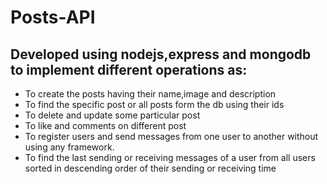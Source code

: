 # Posts-API
## Developed using nodejs,express and mongodb to implement different operations as:
* To create the posts having their name,image and description
* To find the specific post or all posts form the db using their ids 
* To delete and update some particular post
* To like and comments on different post
* To register users and send messages from one user to another without using any framework.
* To find the last sending or receiving messages of a user from all users sorted in descending order of their sending or receiving time

